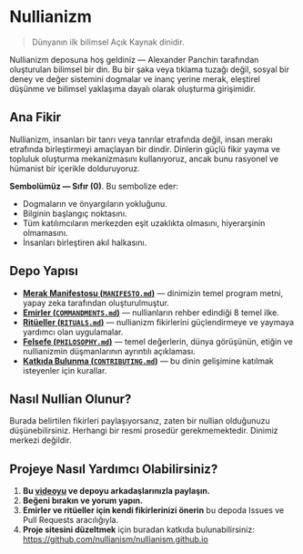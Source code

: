
# Nullianizm 

> Dünyanın ilk bilimsel Açık Kaynak dinidir.

Nullianizm deposuna hoş geldiniz — Alexander Panchin tarafından oluşturulan bilimsel bir din. Bu bir şaka veya tıklama tuzağı değil, sosyal bir deney ve değer sistemini dogmalar ve inanç yerine merak, eleştirel düşünme ve bilimsel yaklaşıma dayalı olarak oluşturma girişimidir.

## Ana Fikir

Nullianizm, insanları bir tanrı veya tanrılar etrafında değil, insan merakı etrafında birleştirmeyi amaçlayan bir dindir. Dinlerin güçlü fikir yayma ve topluluk oluşturma mekanizmasını kullanıyoruz, ancak bunu rasyonel ve hümanist bir içerikle dolduruyoruz.

**Sembolümüz — Sıfır (0)**. Bu sembolize eder:

- Dogmaların ve önyargıların yokluğunu.
- Bilginin başlangıç noktasını.
- Tüm katılımcıların merkezden eşit uzaklıkta olmasını, hiyerarşinin olmamasını.
- İnsanları birleştiren akıl halkasını.

## Depo Yapısı

- [**Merak Manifestosu (`MANIFESTO.md`)**](./MANIFESTO.md) — dinimizin temel program metni, yapay zeka tarafından oluşturulmuştur.
- [**Emirler (`COMMANDMENTS.md`)**](./COMMANDMENTS.md) — nullianların rehber edindiği 8 temel ilke.
- [**Ritüeller (`RITUALS.md`)**](./RITUALS.md) — nullianizm fikirlerini güçlendirmeye ve yaymaya yardımcı olan uygulamalar.
- [**Felsefe (`PHILOSOPHY.md`)**](./PHILOSOPHY.md) — temel değerlerin, dünya görüşünün, etiğin ve nullianizmin düşmanlarının ayrıntılı açıklaması.
- [**Katkıda Bulunma (`CONTRIBUTING.md`)**](./CONTRIBUTING.md) — bu dinin gelişimine katılmak isteyenler için kurallar.

## Nasıl Nullian Olunur?

Burada belirtilen fikirleri paylaşıyorsanız, zaten bir nullian olduğunuzu düşünebilirsiniz. Herhangi bir resmi prosedür gerekmemektedir. Dinimiz merkezi değildir.

## Projeye Nasıl Yardımcı Olabilirsiniz?

1. **Bu [videoyu](https://www.youtube.com/watch?v=mCErecXWGCc) ve depoyu arkadaşlarınızla paylaşın.**
2. **Beğeni bırakın ve yorum yapın.**
3. **Emirler ve ritüeller için kendi fikirlerinizi önerin** bu depoda Issues ve Pull Requests aracılığıyla.
4. **Proje sitesini düzeltmek** için buradan katkıda bulunabilirsiniz: https://github.com/nullianism/nullianism.github.io
